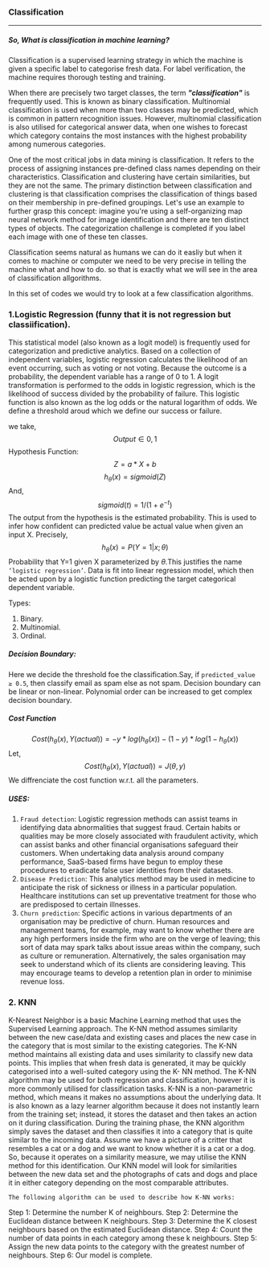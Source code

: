 ### Classification
---
##### So, What is classification in machine learning? 
Classification is a supervised learning strategy in which the machine is given a specific label to categorise fresh data. For label verification, the machine requires thorough testing and training.

When there are precisely two target classes, the term ***"classification"*** is frequently used. This is known as binary classification. Multinomial classification is used when more than two classes may be predicted, which is common in pattern recognition issues. However, multinomial classification is also utilised for categorical answer data, when one wishes to forecast which category contains the most instances with the highest probability among numerous categories.

One of the most critical jobs in data mining is classification. It refers to the process of assigning instances pre-defined class names depending on their characteristics. Classification and clustering have certain similarities, but they are not the same. The primary distinction between classification and clustering is that classification comprises the classification of things based on their membership in pre-defined groupings. Let's use an example to further grasp this concept: imagine you're using a self-organizing map neural network method for image identification and there are ten distinct types of objects. The categorization challenge is completed if you label each image with one of these ten classes.

Classification seems natural as humans we can do it easliy but when it comes to machine or computer we need to be very precise in telling the machine what and how to do. so that is exactly what we will see in the area of classification allgorithms.

In this set of codes we would try to look at a few classification algorithms.

### 1.Logistic Regression (funny that it is not regression but classiification).
This statistical model (also known as a logit model) is frequently used for categorization and predictive analytics. Based on a collection of independent variables, logistic regression calculates the likelihood of an event occurring, such as voting or not voting. Because the outcome is a probability, the dependent variable has a range of 0 to 1. A logit transformation is performed to the odds in logistic regression, which is the likelihood of success divided by the probability of failure. This logistic function is also known as the log odds or the natural logarithm of odds. We define a threshold aroud which we define our success or failure.

we take,
 $$Output ∈ {0,1} $$
Hypothesis Function:
 $$Z = a*X + b $$ $$h_{\theta}(x) = sigmoid(Z)$$
 And, $$sigmoid(t)= 1/(1+e^{-t})$$
The output from the hypothesis is the estimated probability. This is used to infer how confident can predicted value be actual value when given an input X.
Precisely,$$ h_{\theta}(x) = P(Y=1|x;\theta)$$ Probability that Y=1 given X parameterized by ${\theta}$.This justifies the name `‘logistic regression’`. Data is fit into linear regression model, which then be acted upon by a logistic function predicting the target categorical dependent variable.

Types:
1. Binary. 
2. Multinomial.
3. Ordinal.

##### Decision Boundary:
Here we decide the threshold foe the classification.Say, if `predicted_value ≥ 0.5`, then classify email as spam else as not spam.
Decision boundary can be linear or non-linear. Polynomial order can be increased to get complex decision boundary.

##### Cost Function
$$Cost(h_{\theta}(x),Y(actual))= -y*log(h_{\theta}(x))-(1-y)*log(1-h_{\theta}(x)) $$ 
Let, $$Cost(h_{\theta}(x),Y(actual))= J({\theta,y})$$
We diffrenciate the cost function w.r.t. all the parameters. 

##### USES:
1. `Fraud detection`: Logistic regression methods can assist teams in identifying data abnormalities that suggest fraud. Certain habits or qualities may be more closely associated with fraudulent activity, which can assist banks and other financial organisations safeguard their customers. When undertaking data analysis around company performance, SaaS-based firms have begun to employ these procedures to eradicate false user identities from their datasets.
2. `Disease Prediction`: This analytics method may be used in medicine to anticipate the risk of sickness or illness in a particular population. Healthcare institutions can set up preventative treatment for those who are predisposed to certain illnesses.
3. `Churn prediction`: Specific actions in various departments of an organisation may be predictive of churn. Human resources and management teams, for example, may want to know whether there are any high performers inside the firm who are on the verge of leaving; this sort of data may spark talks about issue areas within the company, such as culture or remuneration. Alternatively, the sales organisation may seek to understand which of its clients are considering leaving. This may encourage teams to develop a retention plan in order to minimise revenue loss.


### 2. KNN
K-Nearest Neighbor is a basic Machine Learning method that uses the Supervised Learning approach.
The K-NN method assumes similarity between the new case/data and existing cases and places the new case in the category that is most similar to the existing categories.
The K-NN method maintains all existing data and uses similarity to classify new data points. This implies that when fresh data is generated, it may be quickly categorised into a well-suited category using the K- NN method.
The K-NN algorithm may be used for both regression and classification, however it is more commonly utilised for classification tasks.
K-NN is a non-parametric method, which means it makes no assumptions about the underlying data.
It is also known as a lazy learner algorithm because it does not instantly learn from the training set; instead, it stores the dataset and then takes an action on it during classification.
During the training phase, the KNN algorithm simply saves the dataset and then classifies it into a category that is quite similar to the incoming data.
Assume we have a picture of a critter that resembles a cat or a dog and we want to know whether it is a cat or a dog. So, because it operates on a similarity measure, we may utilise the KNN method for this identification. Our KNN model will look for similarities between the new data set and the photographs of cats and dogs and place it in either category depending on the most comparable attributes.

`The following algorithm can be used to describe how K-NN works:`

Step 1: Determine the number K of neighbours.
Step 2: Determine the Euclidean distance between K neighbours.
Step 3: Determine the K closest neighbours based on the estimated Euclidean distance.
Step 4: Count the number of data points in each category among these k neighbours.
Step 5: Assign the new data points to the category with the greatest number of neighbours.
Step 6: Our model is complete.
